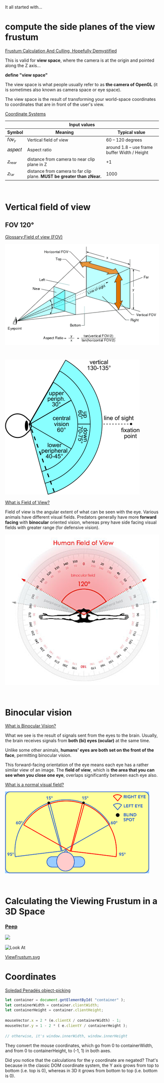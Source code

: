 It all started with...

<!--https://stackoverflow.com/questions/73705786/how-to-free-draw-a-line-in-three-js-r144-on-mouse-move-and-using-buffergeometry#73713583-->

# compute the side planes of the view frustum

[Frustum Calculation And Culling, Hopefully Demystified](http://davidlively.com/programming/graphics/frustum-calculation-and-culling-hopefully-demystified/)

This is valid for **view space**, where the camera is at the origin and pointed along the Z axis...

**define "view space"**

The view space is what people usually refer to as **the camera of OpenGL** (it is sometimes also known as camera space or eye space).

The view space is the result of transforming your world-space coordinates to coordinates that are in front of the user's view.

[Coordinate Systems](https://learnopengl.com/Getting-started/Coordinate-Systems)

<table>
<thead>
<tr>
<th colspan="3">Input values</th>
</tr>
<tr>
<th>Symbol</th>
<th>Meaning</th>
<th>Typical value</th>
</tr>
</thead>
<tbody>
<tr>
<td><span class="MathJax_Preview" style=""></span><span class="MathJax" id="MathJax-Element-1-Frame" tabindex="0" style=""><nobr><span class="math" id="MathJax-Span-1" style="width: 2.384em; display: inline-block;"><span style="display: inline-block; position: relative; width: 2.018em; height: 0px; font-size: 117%;"><span style="position: absolute; clip: rect(1.59em, 1002.018em, 2.933em, -999.997em); top: -2.439em; left: 0em;"><span class="mrow" id="MathJax-Span-2"><span class="mi" id="MathJax-Span-3" style="font-family: STIXGeneral-Italic;">𝑓<span style="display: inline-block; overflow: hidden; height: 1px; width: 0.064em;"></span></span><span class="mi" id="MathJax-Span-4" style="font-family: STIXGeneral-Italic;">𝑜</span><span class="msubsup" id="MathJax-Span-5"><span style="display: inline-block; position: relative; width: 0.919em; height: 0px;"><span style="position: absolute; clip: rect(3.361em, 1000.491em, 4.216em, -999.997em); top: -4.026em; left: 0em;"><span class="mi" id="MathJax-Span-6" style="font-family: STIXGeneral-Italic;">𝑣</span><span style="display: inline-block; width: 0px; height: 4.032em;"></span></span><span style="position: absolute; top: -3.904em; left: 0.491em;"><span class="mi" id="MathJax-Span-7" style="font-size: 70.7%; font-family: STIXGeneral-Italic;">𝑦</span><span style="display: inline-block; width: 0px; height: 4.032em;"></span></span></span></span></span><span style="display: inline-block; width: 0px; height: 2.445em;"></span></span></span><span style="display: inline-block; overflow: hidden; vertical-align: -0.425em; border-left-width: 0px; border-left-style: solid; width: 0px; height: 1.289em; --darkreader-inline-border-left: initial;" data-darkreader-inline-border-left=""></span></span></nobr></span><script type="math/tex" id="MathJax-Element-1">fov_y</script></td>
<td>Vertical field of view</td>
<td>60 – 120 degrees</td>
</tr>
<tr>
<td><span class="MathJax_Preview" style=""></span><span class="MathJax" id="MathJax-Element-2-Frame" tabindex="0" style=""><nobr><span class="math" id="MathJax-Span-8" style="width: 2.995em; display: inline-block;"><span style="display: inline-block; position: relative; width: 2.567em; height: 0px; font-size: 117%;"><span style="position: absolute; clip: rect(1.712em, 1002.567em, 2.811em, -999.997em); top: -2.439em; left: 0em;"><span class="mrow" id="MathJax-Span-9"><span class="mi" id="MathJax-Span-10" style="font-family: STIXGeneral-Italic;">𝑎</span><span class="mi" id="MathJax-Span-11" style="font-family: STIXGeneral-Italic;">𝑠</span><span class="mi" id="MathJax-Span-12" style="font-family: STIXGeneral-Italic;">𝑝</span><span class="mi" id="MathJax-Span-13" style="font-family: STIXGeneral-Italic;">𝑒</span><span class="mi" id="MathJax-Span-14" style="font-family: STIXGeneral-Italic;">𝑐</span><span class="mi" id="MathJax-Span-15" style="font-family: STIXGeneral-Italic;">𝑡</span></span><span style="display: inline-block; width: 0px; height: 2.445em;"></span></span></span><span style="display: inline-block; overflow: hidden; vertical-align: -0.282em; border-left-width: 0px; border-left-style: solid; width: 0px; height: 1.004em; --darkreader-inline-border-left: initial;" data-darkreader-inline-border-left=""></span></span></nobr></span><script type="math/tex" id="MathJax-Element-2">aspect</script></td>
<td>Aspect ratio</td>
<td>around 1.8 – use frame buffer Width / Height</td>
</tr>
<tr>
<td><span class="MathJax_Preview" style=""></span><span class="MathJax" id="MathJax-Element-3-Frame" tabindex="0" style=""><nobr><span class="math" id="MathJax-Span-16" style="width: 2.323em; display: inline-block;"><span style="display: inline-block; position: relative; width: 1.957em; height: 0px; font-size: 117%;"><span style="position: absolute; clip: rect(1.529em, 1001.957em, 2.506em, -999.997em); top: -2.134em; left: 0em;"><span class="mrow" id="MathJax-Span-17"><span class="msubsup" id="MathJax-Span-18"><span style="display: inline-block; position: relative; width: 1.896em; height: 0px;"><span style="position: absolute; clip: rect(3.422em, 1000.491em, 4.216em, -999.997em); top: -4.026em; left: 0em;"><span class="mi" id="MathJax-Span-19" style="font-family: STIXGeneral-Italic;">𝑧</span><span style="display: inline-block; width: 0px; height: 4.032em;"></span></span><span style="position: absolute; top: -3.904em; left: 0.491em;"><span class="texatom" id="MathJax-Span-20"><span class="mrow" id="MathJax-Span-21"><span class="mi" id="MathJax-Span-22" style="font-size: 70.7%; font-family: STIXGeneral-Italic;">𝑛</span><span class="mi" id="MathJax-Span-23" style="font-size: 70.7%; font-family: STIXGeneral-Italic;">𝑒</span><span class="mi" id="MathJax-Span-24" style="font-size: 70.7%; font-family: STIXGeneral-Italic;">𝑎</span><span class="mi" id="MathJax-Span-25" style="font-size: 70.7%; font-family: STIXGeneral-Italic;">𝑟</span></span></span><span style="display: inline-block; width: 0px; height: 4.032em;"></span></span></span></span></span><span style="display: inline-block; width: 0px; height: 2.14em;"></span></span></span><span style="display: inline-block; overflow: hidden; vertical-align: -0.282em; border-left-width: 0px; border-left-style: solid; width: 0px; height: 0.861em; --darkreader-inline-border-left: initial;" data-darkreader-inline-border-left=""></span></span></nobr></span><script type="math/tex" id="MathJax-Element-3">z_{near}</script></td>
<td>distance from camera to near clip plane in Z</td>
<td>+1</td>
</tr>
<tr>
<td><span class="MathJax_Preview" style=""></span><span class="MathJax" id="MathJax-Element-4-Frame" tabindex="0" style=""><nobr><span class="math" id="MathJax-Span-26" style="width: 2.018em; display: inline-block;"><span style="display: inline-block; position: relative; width: 1.712em; height: 0px; font-size: 117%;"><span style="position: absolute; clip: rect(1.529em, 1001.712em, 2.628em, -999.997em); top: -2.134em; left: 0em;"><span class="mrow" id="MathJax-Span-27"><span class="msubsup" id="MathJax-Span-28"><span style="display: inline-block; position: relative; width: 1.651em; height: 0px;"><span style="position: absolute; clip: rect(3.422em, 1000.491em, 4.216em, -999.997em); top: -4.026em; left: 0em;"><span class="mi" id="MathJax-Span-29" style="font-family: STIXGeneral-Italic;">𝑧</span><span style="display: inline-block; width: 0px; height: 4.032em;"></span></span><span style="position: absolute; top: -3.904em; left: 0.491em;"><span class="texatom" id="MathJax-Span-30"><span class="mrow" id="MathJax-Span-31"><span class="mi" id="MathJax-Span-32" style="font-size: 70.7%; font-family: STIXGeneral-Italic;">𝑓<span style="display: inline-block; overflow: hidden; height: 1px; width: 0.064em;"></span></span><span class="mi" id="MathJax-Span-33" style="font-size: 70.7%; font-family: STIXGeneral-Italic;">𝑎</span><span class="mi" id="MathJax-Span-34" style="font-size: 70.7%; font-family: STIXGeneral-Italic;">𝑟</span></span></span><span style="display: inline-block; width: 0px; height: 4.032em;"></span></span></span></span></span><span style="display: inline-block; width: 0px; height: 2.14em;"></span></span></span><span style="display: inline-block; overflow: hidden; vertical-align: -0.425em; border-left-width: 0px; border-left-style: solid; width: 0px; height: 1.004em; --darkreader-inline-border-left: initial;" data-darkreader-inline-border-left=""></span></span></nobr></span><script type="math/tex" id="MathJax-Element-4">z_{far}</script></td>
<td>distance from camera to far clip plane. <b>MUST be greater than zNear.</b></td>
<td>1000</td>
</tr>
</tbody>
</table>

<br>

# Vertical field of view

## FOV 120°

[Glossary:Field of view (FOV)](https://www.pcgamingwiki.com/wiki/Glossary:Field_of_view_%28FOV%29)

![](img/Fov_diagram.png)

<br>

<!--https://www.wikiwand.com/en/Field_of_view-->
![](img/440px-Vertical_FOV.svg.png)


[What is Field of View?](https://perception28.wordpress.com/2017/02/04/vision-field-of-view/)

Field of view is the angular extent of what can be seen with the eye. Various animals have different visual fields. Predators generally have more **forward facing** with **binocular** oriented vision, whereas prey have side facing visual fields with greater range (for defensive vision).

![](img/human.png)

<br>

# Binocular vision

[What is Binocular Vision?](https://www.seevividly.com/info/Binocular_Vision)

What we see is the result of signals sent from the eyes to the brain. Usually, the brain receives signals from **both (bi) eyes (ocular)** at the same time.

Unlike some other animals, **humans' eyes are both set on the front of the face**, permitting binocular vision.

This forward-facing orientation of the eye means each eye has a rather similar view of an image. The **field of view**, which is **the area that you can see when you close one eye**, overlaps significantly between each eye also.

[What is a normal visual field?](https://www.vision-and-eye-health.com/visual-field.html)

![](img/xVisualFieldHoriz.webp)

<br>

# Calculating the Viewing Frustum in a 3D Space

### [Peep](https://stackoverflow.com/questions/13665932/calculating-the-viewing-frustum-in-a-3d-space)

![](https://i.stack.imgur.com/wkv8x.png)

![Look At](http://tanrobby.github.io/note/opengl/gluLookAt.jpg)

[ViewFrustum.svg](https://en.wikipedia.org/wiki/Viewing_frustum#/media/File:ViewFrustum.svg)

# Coordinates

[Soledad Penadés object-picking](https://soledadpenades.com/articles/three-js-tutorials/object-picking/)

```js
let container = document.getElementById( "container" );
let containerWidth = container.clientWidth;
let containerHeight = container.clientHeight;

mouseVector.x = 2 * (e.clientX / containerWidth) - 1;
mouseVector.y = 1 - 2 * ( e.clientY / containerHeight );

// otherwise, it's window.innerWidth, window.innerHeight
```

They convert the mouse coordinates, which go from 0 to containerWidth, and from 0 to containerHeight, to (-1, 1) in both axes.

Did you notice that the calculations for the y coordinate are negated? That's because in the classic DOM coordinate system, the Y axis grows from top to bottom (i.e. top is 0), whereas in 3D it grows from bottom to top (i.e. bottom is 0).

